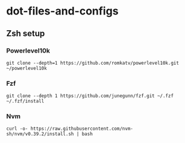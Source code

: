 # dot-files-and-configs

## Zsh setup

### Powerlevel10k
```
git clone --depth=1 https://github.com/romkatv/powerlevel10k.git ~/powerlevel10k
```


### Fzf

```
git clone --depth 1 https://github.com/junegunn/fzf.git ~/.fzf
~/.fzf/install
```

### Nvm

```
curl -o- https://raw.githubusercontent.com/nvm-sh/nvm/v0.39.2/install.sh | bash
```
